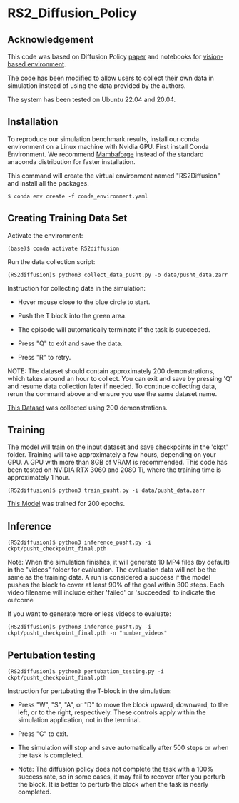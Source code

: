 # RS2_Diffusion_Policy

## Acknowledgement
This code was based on Diffusion Policy [paper](https://diffusion-policy.cs.columbia.edu/#paper) and notebooks for [vision-based environment](https://colab.research.google.com/drive/18GIHeOQ5DyjMN8iIRZL2EKZ0745NLIpg?usp=sharing).

The code has been modified to allow users to collect their own data in simulation instead of using the data provided by the authors.

The system has been tested on Ubuntu 22.04 and 20.04.

## Installation
To reproduce our simulation benchmark results, install our conda environment on a Linux machine with Nvidia GPU.
First install Conda Environment. We recommend [Mambaforge](https://github.com/conda-forge/miniforge#mambaforge) instead of the standard anaconda distribution for faster installation.

This command will create the virtual environment named "RS2Diffusion" and install all the packages.
```console
$ conda env create -f conda_environment.yaml
```

## Creating Training Data Set
Activate the environment:
```console
(base)$ conda activate RS2diffusion
```
Run the data collection script:
```console
(RS2diffusion)$ python3 collect_data_pusht.py -o data/pusht_data.zarr
```

Instruction for collecting data in the simulation: 

- Hover mouse close to the blue circle to start.

- Push the T block into the green area. 

- The episode will automatically terminate if the task is succeeded.

- Press "Q" to exit and save the data.

- Press "R" to retry.

NOTE: The dataset should contain approximately 200 demonstrations, which takes around an hour to collect. You can exit and save by pressing 'Q' and resume data collection later if needed. To continue collecting data, rerun the command above and ensure you use the same dataset name.

[This Dataset](https://drive.google.com/drive/folders/1LSFfpA6JL-Ugn6-Hid7w1qFYJZ88rBVC?usp=sharing) was collected using 200 demonstrations.


## Training 
The model will train on the input dataset and save checkpoints in the 'ckpt' folder.
Training will take approximately a few hours, depending on your GPU.
A GPU with more than 8GB of VRAM is recommended.
This code has been tested on NVIDIA RTX 3060 and 2080 Ti, where the training time is approximately 1 hour.
```console
(RS2diffusion)$ python3 train_pusht.py -i data/pusht_data.zarr
```
[This Model](https://drive.google.com/file/d/1sJOWmka15V7nL71jXH9Qs31aAw2zF9Bm/view?usp=sharing) was trained for 200 epochs. 


## Inference
```console
(RS2diffusion)$ python3 inference_pusht.py -i ckpt/pusht_checkpoint_final.pth
```
Note: When the simulation finishes, it will generate 10 MP4 files (by default) in the "videos" folder for evaluation. The evaluation data will not be the same as the training data.
A run is considered a success if the model pushes the block to cover at least 90% of the goal within 300 steps. Each video filename will include either 'failed' or 'succeeded' to indicate the outcome

If you want to generate more or less videos to evaluate:
```console
(RS2diffusion)$ python3 inference_pusht.py -i ckpt/pusht_checkpoint_final.pth -n "number_videos"
```

## Pertubation testing
```console
(RS2diffusion)$ python3 pertubation_testing.py -i ckpt/pusht_checkpoint_final.pth
```
Instruction for pertubating the T-block in the simulation: 

- Press "W", "S", "A", or "D" to move the block upward, downward, to the left, or to the right, respectively. These controls apply within the simulation application, not in the terminal.

- Press "C" to exit.

- The simulation will stop and save automatically after 500 steps or when the task is completed.

- Note: The diffusion policy does not complete the task with a 100% success rate, so in some cases, it may fail to recover after you perturb the block. It is better to perturb the block when the task is nearly completed.
